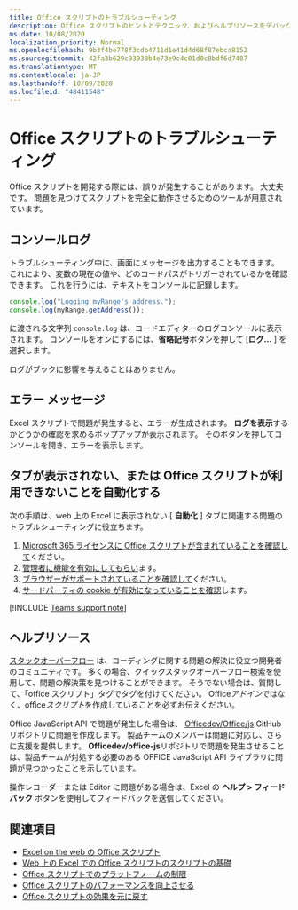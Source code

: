 ```yaml
---
title: Office スクリプトのトラブルシューティング
description: Office スクリプトのヒントとテクニック、およびヘルプリソースをデバッグします。
ms.date: 10/08/2020
localization_priority: Normal
ms.openlocfilehash: 9b3f4be778f3cdb4711d1e41d4d68f87ebca8152
ms.sourcegitcommit: 42fa3b629c93930b4e73e9c4c01d0c8bdf6d7487
ms.translationtype: MT
ms.contentlocale: ja-JP
ms.lasthandoff: 10/09/2020
ms.locfileid: "48411548"
---
```

# <a name="troubleshooting-office-scripts"></a>Office スクリプトのトラブルシューティング

Office スクリプトを開発する際には、誤りが発生することがあります。 大丈夫です。 問題を見つけてスクリプトを完全に動作させるためのツールが用意されています。

## <a name="console-logs"></a>コンソールログ

トラブルシューティング中に、画面にメッセージを出力することもできます。 これにより、変数の現在の値や、どのコードパスがトリガーされているかを確認できます。 これを行うには、テキストをコンソールに記録します。

```TypeScript
console.log("Logging myRange's address.");
console.log(myRange.getAddress());
```

に渡される文字列 `console.log` は、コードエディターのログコンソールに表示されます。 コンソールをオンにするには、**省略記号**ボタンを押して [**ログ...** ] を選択します。

ログがブックに影響を与えることはありません。

## <a name="error-messages"></a>エラー メッセージ

Excel スクリプトで問題が発生すると、エラーが生成されます。 **ログを表示**するかどうかの確認を求めるポップアップが表示されます。 そのボタンを押してコンソールを開き、エラーを表示します。

## <a name="automate-tab-not-appearing-or-office-scripts-unavailable"></a>タブが表示されない、または Office スクリプトが利用できないことを自動化する

次の手順は、web 上の Excel に表示されない [ **自動化** ] タブに関連する問題のトラブルシューティングに役立ちます。

1. [Microsoft 365 ライセンスに Office スクリプトが含まれていることを確認して](../overview/excel.md#requirements)ください。
1. [管理者に機能を有効にしてもらい](/microsoft-365/admin/manage/manage-office-scripts-settings)ます。
1. [ブラウザーがサポートされていることを確認して](platform-limits.md#browser-support)ください。
1. [サードパーティの cookie が有効になっていることを確認](platform-limits.md#third-party-cookies)します。

[!INCLUDE [Teams support note](../includes/teams-support-note.md)]

## <a name="help-resources"></a>ヘルプリソース

[スタックオーバーフロー](https://stackoverflow.com/questions/tagged/office-scripts) は、コーディングに関する問題の解決に役立つ開発者のコミュニティです。 多くの場合、クイックスタックオーバーフロー検索を使用して、問題の解決策を見つけることができます。 そうでない場合は、質問して、「office スクリプト」タグでタグを付けてください。 Office*アドイン*ではなく、office*スクリプト*を作成していることを必ずお伝えください。

Office JavaScript API で問題が発生した場合は、 [Officedev/Office/js](https://github.com/OfficeDev/office-js) GitHub リポジトリに問題を作成します。 製品チームのメンバーは問題に対応し、さらに支援を提供します。 **Officedev/office-js**リポジトリで問題を発生させることは、製品チームが対処する必要のある OFFICE JavaScript API ライブラリに問題が見つかったことを示しています。

操作レコーダーまたは Editor に問題がある場合は、Excel の **ヘルプ > フィードバック** ボタンを使用してフィードバックを送信してください。

## <a name="see-also"></a>関連項目

- [Excel on the web の Office スクリプト](../overview/excel.md)
- [Web 上の Excel での Office スクリプトのスクリプトの基礎](../develop/scripting-fundamentals.md)
- [Office スクリプトでのプラットフォームの制限](platform-limits.md)
- [Office スクリプトのパフォーマンスを向上させる](../develop/web-client-performance.md)
- [Office スクリプトの効果を元に戻す](undo.md)
